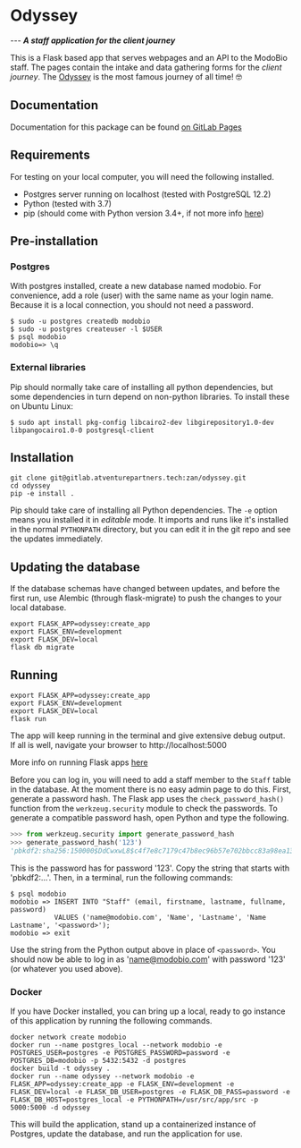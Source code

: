 # Odyssey

--- **_A staff application for the client journey_**

This is a Flask based app that serves webpages and an API to the ModoBio staff. The pages contain the intake and data gathering forms for the _client journey_. The [Odyssey](https://en.wikipedia.org/wiki/Odyssey) is the most famous journey of all time! 🤓

## Documentation

Documentation for this package can be found [on GitLab Pages](http://zan.atventures.tech/odyssey/)

## Requirements

For testing on your local computer, you will need the following installed.

- Postgres server running on localhost (tested with PostgreSQL 12.2)
- Python (tested with 3.7)
- pip (should come with Python version 3.4+, if not more info [here](https://pip.pypa.io/en/stable/installing/))

## Pre-installation

### Postgres

With postgres installed, create a new database named modobio. For convenience, add a role (user) with the same name as your login name. Because it is a local connection, you should not need a password.

```shell
$ sudo -u postgres createdb modobio
$ sudo -u postgres createuser -l $USER
$ psql modobio
modobio=> \q
```

### External libraries

Pip should normally take care of installing all python dependencies, but some dependencies in turn depend on non-python libraries. To install these on Ubuntu Linux:

```shell
$ sudo apt install pkg-config libcairo2-dev libgirepository1.0-dev libpangocairo1.0-0 postgresql-client
```  

## Installation

```shell
git clone git@gitlab.atventurepartners.tech:zan/odyssey.git
cd odyssey
pip -e install .
```

Pip should take care of installing all Python dependencies. The `-e` option means you installed it in _editable_ mode. It imports and runs like it's installed in the normal `PYTHONPATH` directory, but you can edit it in the git repo and see the updates immediately.

## Updating the database

If the database schemas have changed between updates, and before the first run, use Alembic (through flask-migrate) to push the changes to your local database.

```shell
export FLASK_APP=odyssey:create_app
export FLASK_ENV=development
export FLASK_DEV=local
flask db migrate
```

## Running

```shell
export FLASK_APP=odyssey:create_app
export FLASK_ENV=development
export FLASK_DEV=local
flask run
```

The app will keep running in the terminal and give extensive debug output. If all is well, navigate your browser to http://localhost:5000

More info on running Flask apps [here](https://flask.palletsprojects.com/en/1.1.x/quickstart/)

Before you can log in, you will need to add a staff member to the `Staff` table in the database. At the moment there is no easy admin page to do this. First, generate a password hash. The Flask app uses the `check_password_hash()` function from the `werkzeug.security` module to check the passwords. To generate a compatible password hash, open Python and type the following.

```python
>>> from werkzeug.security import generate_password_hash
>>> generate_password_hash('123')
'pbkdf2:sha256:150000$DdCwxwL8$c4f7e8c7179c47b8ec96b57e702bbcc83a98ea13575dfd74ca11b88f4069b3f1'
```

This is the password has for password '123'. Copy the string that starts with 'pbkdf2:...'. Then, in a terminal, run the following commands:

```shell
$ psql modobio
modobio => INSERT INTO "Staff" (email, firstname, lastname, fullname, password)
           VALUES ('name@modobio.com', 'Name', 'Lastname', 'Name Lastname', '<password>');
modobio => exit
```

Use the string from the Python output above in place of `<password>`. You should now be able to log in as 'name@modobio.com' with password '123' (or whatever you used above).

### Docker

If you have Docker installed, you can bring up a local, ready to go instance of this application by running the following commands.

```
docker network create modobio
docker run --name postgres_local --network modobio -e POSTGRES_USER=postgres -e POSTGRES_PASSWORD=password -e POSTGRES_DB=modobio -p 5432:5432 -d postgres
docker build -t odyssey .
docker run --name odyssey --network modobio -e FLASK_APP=odyssey:create_app -e FLASK_ENV=development -e FLASK_DEV=local -e FLASK_DB_USER=postgres -e FLASK_DB_PASS=password -e FLASK_DB_HOST=postgres_local -e PYTHONPATH=/usr/src/app/src -p 5000:5000 -d odyssey
```

This will build the application, stand up a containerized instance of Postgres, update the database, and run the application for use.